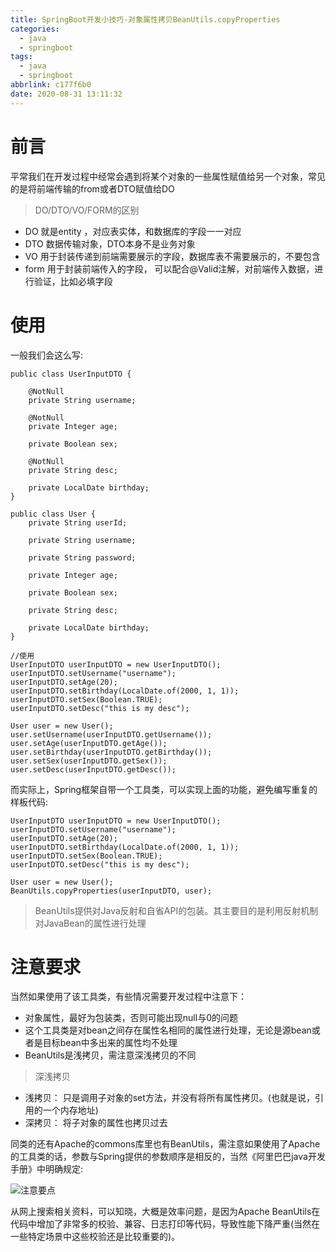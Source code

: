 ```yaml
---
title: SpringBoot开发小技巧-对象属性拷贝BeanUtils.copyProperties
categories:
  - java
  - springboot
tags:
  - java
  - springboot
abbrlink: c177f6b0
date: 2020-08-31 13:11:32
---
```


# 前言

平常我们在开发过程中经常会遇到将某个对象的一些属性赋值给另一个对象，常见的是将前端传输的from或者DTO赋值给DO

> DO/DTO/VO/FORM的区别
- DO 就是entity ，对应表实体，和数据库的字段一一对应
- DTO 数据传输对象，DTO本身不是业务对象
- VO 用于封装传递到前端需要展示的字段，数据库表不需要展示的，不要包含
- form 用于封装前端传入的字段， 可以配合@Valid注解，对前端传入数据，进行验证，比如必填字段

# 使用

一般我们会这么写:
```
public class UserInputDTO {

    @NotNull
    private String username;

    @NotNull
    private Integer age;

    private Boolean sex;

    @NotNull
    private String desc;

    private LocalDate birthday;
}

public class User {
    private String userId;

    private String username;

    private String password;

    private Integer age;

    private Boolean sex;

    private String desc;

    private LocalDate birthday;
}

//使用
UserInputDTO userInputDTO = new UserInputDTO();
userInputDTO.setUsername("username");
userInputDTO.setAge(20);
userInputDTO.setBirthday(LocalDate.of(2000, 1, 1));
userInputDTO.setSex(Boolean.TRUE);
userInputDTO.setDesc("this is my desc");

User user = new User();
user.setUsername(userInputDTO.getUsername());
user.setAge(userInputDTO.getAge());
user.setBirthday(userInputDTO.getBirthday());
user.setSex(userInputDTO.getSex());
user.setDesc(userInputDTO.getDesc());
```

而实际上，Spring框架自带一个工具类，可以实现上面的功能，避免编写重复的样板代码:

```
UserInputDTO userInputDTO = new UserInputDTO();
userInputDTO.setUsername("username");
userInputDTO.setAge(20);
userInputDTO.setBirthday(LocalDate.of(2000, 1, 1));
userInputDTO.setSex(Boolean.TRUE);
userInputDTO.setDesc("this is my desc");

User user = new User();
BeanUtils.copyProperties(userInputDTO, user);
```

> BeanUtils提供对Java反射和自省API的包装。其主要目的是利用反射机制对JavaBean的属性进行处理

# 注意要求

当然如果使用了该工具类，有些情况需要开发过程中注意下：

- 对象属性，最好为包装类，否则可能出现null与0的问题
- 这个工具类是对bean之间存在属性名相同的属性进行处理，无论是源bean或者是目标bean中多出来的属性均不处理
- BeanUtils是浅拷贝，需注意深浅拷贝的不同

> 深浅拷贝

- 浅拷贝： 只是调用子对象的set方法，并没有将所有属性拷贝。(也就是说，引用的一个内存地址)
- 深拷贝： 将子对象的属性也拷贝过去

同类的还有Apache的commons库里也有BeanUtils，需注意如果使用了Apache的工具类的话，参数与Spring提供的参数顺序是相反的，当然《阿里巴巴java开发手册》中明确规定:

![注意要点](注意要点.png)

从网上搜索相关资料，可以知晓，大概是效率问题，是因为Apache BeanUtils在代码中增加了非常多的校验、兼容、日志打印等代码，导致性能下降严重(当然在一些特定场景中这些校验还是比较重要的)。
